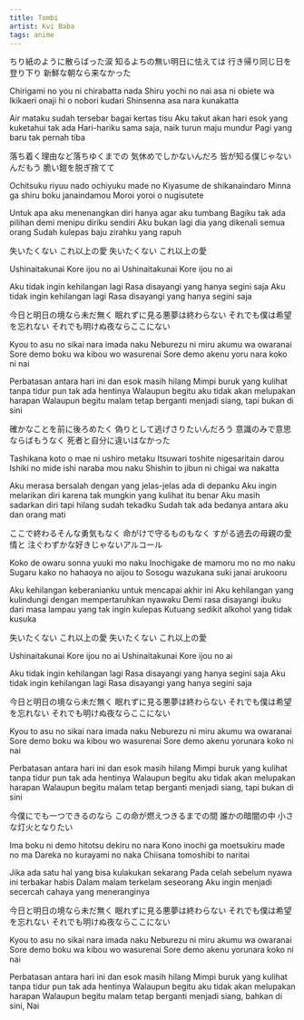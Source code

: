 ```yaml
---
title: Tombi
artist: Kvi Baba
tags: anime
---
```


ちり紙のように散らばった涙
知るよちの無い明日に怯えては
行き帰り同じ日を登り下り
新鮮な朝なら来なかった

Chirigami no you ni chirabatta nada
Shiru yochi no nai asa ni obiete wa
Ikikaeri onaji hi o nobori kudari
Shinsenna asa nara kunakatta

Air mataku sudah tersebar bagai kertas tisu
Aku takut akan hari esok yang kuketahui tak ada
Hari-hariku sama saja, naik turun maju mundur
Pagi yang baru tak pernah tiba

落ち着く理由など落ちゆくまでの
気休めでしかないんだろ
皆が知る僕じゃないんだもう
脆い鎧を脱ぎ捨てて

Ochitsuku riyuu nado ochiyuku made no
Kiyasume de shikanaindaro
Minna ga shiru boku janaindamou
Moroi yoroi o nugisutete

Untuk apa aku menenangkan diri hanya agar aku tumbang
Bagiku tak ada pilihan demi menipu diriku sendiri
Aku bukan lagi dia yang dikenali semua orang
Sudah kulepas baju zirahku yang rapuh

失いたくない
これ以上の愛
失いたくない
これ以上の愛

Ushinaitakunai
Kore ijou no ai
Ushinaitakunai
Kore ijou no ai

Aku tidak ingin kehilangan lagi
Rasa disayangi yang hanya segini saja
Aku tidak ingin kehilangan lagi
Rasa disayangi yang hanya segini saja

今日と明日の境なら未だ無く
眠れずに見る悪夢は終わらない
それでも僕は希望を忘れない
それでも明けぬ夜ならここにない

Kyou to asu no sikai nara imada naku
Neburezu ni miru akumu wa owaranai
Sore demo boku wa kibou wo wasurenai
Sore demo akenu yoru nara koko ni nai

Perbatasan antara hari ini dan esok masih hilang
Mimpi buruk yang kulihat tanpa tidur pun tak ada hentinya
Walaupun begitu aku tidak akan melupakan harapan
Walaupun begitu malam tetap berganti menjadi siang, tapi bukan di sini

確かなことを前に後ろめたく
偽りとして逃げさりたいんだろう
意識のみで意思ならばもうなく
死者と自分に違いはなかった

Tashikana koto o mae ni ushiro metaku
Itsuwari toshite nigesaritain darou
Ishiki no mide ishi naraba mou naku
Shishin to jibun ni chigai wa nakatta

Aku merasa bersalah dengan yang jelas-jelas ada di depanku
Aku ingin melarikan diri karena tak mungkin yang kulihat itu benar
Aku masih sadarkan diri tapi hilang sudah tekadku
Sudah tak ada bedanya antara aku dan orang mati

ここで終わるそんな勇気もなく
命がけで守るものもなく
すがる過去の母親の愛情と
注ぐわずかな好きじゃないアルコール

Koko de owaru sonna yuuki mo naku
Inochigake de mamoru mo no mo naku
Sugaru kako no hahaoya no aijou to
Sosogu wazukana suki janai arukooru

Aku kehilangan keberanianku untuk mencapai akhir ini
Aku kehilangan yang kulindungi dengan mempertaruhkan nyawaku
Demi rasa disayangi ibuku dari masa lampau yang tak ingin kulepas
Kutuang sedikit alkohol yang tidak kusuka

失いたくない
これ以上の愛
失いたくない
これ以上の愛

Ushinaitakunai
Kore ijou no ai
Ushinaitakunai
Kore ijou no ai

Aku tidak ingin kehilangan lagi
Rasa disayangi yang hanya segini saja
Aku tidak ingin kehilangan lagi
Rasa disayangi yang hanya segini saja

今日と明日の境なら未だ無く
眠れずに見る悪夢は終わらない
それでも僕は希望を忘れない
それでも明けぬ夜ならここにない

Kyou to asu no sikai nara imada naku
Neburezu ni miru akumu wa owaranai
Sore demo boku wa kibou wo wasurenai
Sore demo akenu yorunara koko ni nai

Perbatasan antara hari ini dan esok masih hilang
Mimpi buruk yang kulihat tanpa tidur pun tak ada hentinya
Walaupun begitu aku tidak akan melupakan harapan
Walaupun begitu malam tetap berganti menjadi siang, tapi bukan di sini

今僕にでも一つできるのなら
この命が燃えつきるまでの間
誰かの暗闇の中
小さな灯火となりたい

Ima boku ni demo hitotsu dekiru no nara
Kono inochi ga moetsukiru made no ma
Dareka no kurayami no naka
Chiisana tomoshibi to naritai

Jika ada satu hal yang bisa kulakukan sekarang
Pada celah sebelum nyawa ini terbakar habis
Dalam malam terkelam seseorang
Aku ingin menjadi secercah cahaya yang meneranginya

今日と明日の境なら未だ無く
眠れずに見る悪夢は終わらない
それでも僕は希望を忘れない
それでも明けぬ夜ならここにない

Kyou to asu no sikai nara imada naku
Neburezu ni miru akumu wa owaranai
Sore demo boku wa kibou wo wasurenai
Sore demo akenu yorunara koko ni nai

Perbatasan antara hari ini dan esok masih hilang
Mimpi buruk yang kulihat tanpa tidur pun tak ada hentinya
Walaupun begitu aku tidak akan melupakan harapan
Walaupun begitu malam tetap berganti menjadi siang, bahkan di sini, Nai